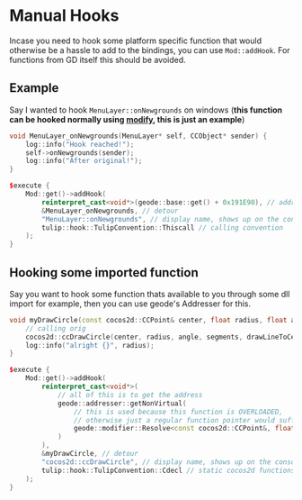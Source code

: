 # Manual Hooks

Incase you need to hook some platform specific function that would otherwise be a hassle to add to the bindings, you can use `Mod::addHook`. For functions from GD itself this should be avoided.

## Example

Say I wanted to hook `MenuLayer::onNewgrounds` on windows (**this function can be hooked normally using [modify](#), this is just an example**)

```cpp
void MenuLayer_onNewgrounds(MenuLayer* self, CCObject* sender) {
	log::info("Hook reached!");
	self->onNewgrounds(sender);
	log::info("After original!");
}

$execute {
	Mod::get()->addHook(
		reinterpret_cast<void*>(geode::base::get() + 0x191E90), // address
		&MenuLayer_onNewgrounds, // detour
		"MenuLayer::onNewgrounds", // display name, shows up on the console
		tulip::hook::TulipConvention::Thiscall // calling convention
	);
}
```

## Hooking some imported function

Say you want to hook some function thats available to you through some dll import for example, then you can use geode's Addresser for this.

```cpp
void myDrawCircle(const cocos2d::CCPoint& center, float radius, float angle, unsigned int segments, bool drawLineToCenter) {
    // calling orig
	cocos2d::ccDrawCircle(center, radius, angle, segments, drawLineToCenter);
	log::info("alright {}", radius);
}

$execute {
	Mod::get()->addHook(
		reinterpret_cast<void*>(
            // all of this is to get the address
			geode::addresser::getNonVirtual(
                // this is used because this function is OVERLOADED,
                // otherwise just a regular function pointer would suffice (&foobar)
				geode::modifier::Resolve<const cocos2d::CCPoint&, float, float, unsigned int, bool>::func(&cocos2d::ccDrawCircle)
			)
		),
		&myDrawCircle, // detour
		"cocos2d::ccDrawCircle", // display name, shows up on the console
		tulip::hook::TulipConvention::Cdecl // static cocos2d functions are cdecl
	);
}
```
